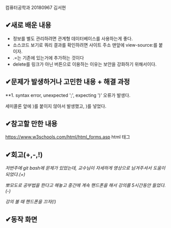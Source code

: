 컴퓨터공학과 20180967 김서현
##  &#10004;새로 배운 내용
- 정보를 별도 관리하려면 관계형 데이터베이스를 사용하는게 좋다.
- 소스코드 보기로 쿼리 결과를 확인하려면 사이트 주소 맨앞에 view-source:를 붙이자.
- .=는 기존에 있는거에 추가하는 것이다
- delete를 링크가 아닌 버튼으로 이용하는 이유는 보안을 강화하기 위해서이다.

##  &#10004;문제가 발생하거나 고민한 내용 + 해결 과정
**1. syntax error, unexpected ';', expecting ')' 오류가 발생다.

세미콜론 앞에 )를 붙이지 않아서 발생했고, )를 넣었다.

##  &#10004;참고할 만한 내용

https://www.w3schools.com/html/html_forms.asp html 태그

##  &#10004;회고(+,-,!)
*저번주에 git bash에 문제가 있었는데, 교수님이 자세하게 영상으로 남겨주셔서 도움이 되었다.(+)*

*뽀모도로 공부법을 한다고 해놓고 중간에 계속 핸드폰을 해서 강의를 5시간동안 들었다.(-)*

*강의 볼 때 핸드폰을 끄자(!)*

##  &#10004;동작 화면
